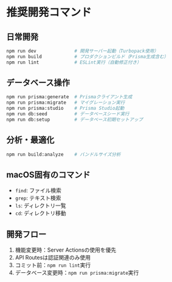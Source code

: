 # 推奨開発コマンド

## 日常開発
```bash
npm run dev              # 開発サーバー起動（Turbopack使用）
npm run build            # プロダクションビルド（Prisma生成含む）
npm run lint             # ESLint実行（自動修正付き）
```

## データベース操作
```bash
npm run prisma:generate  # Prismaクライアント生成
npm run prisma:migrate   # マイグレーション実行
npm run prisma:studio    # Prisma Studio起動
npm run db:seed          # データベースシード実行
npm run db:setup         # データベース初期セットアップ
```

## 分析・最適化
```bash
npm run build:analyze    # バンドルサイズ分析
```

## macOS固有のコマンド
- `find`: ファイル検索
- `grep`: テキスト検索
- `ls`: ディレクトリ一覧
- `cd`: ディレクトリ移動

## 開発フロー
1. 機能変更時：Server Actionsの使用を優先
2. API Routesは認証関連のみ使用
3. コミット前：`npm run lint`実行
4. データベース変更時：`npm run prisma:migrate`実行
